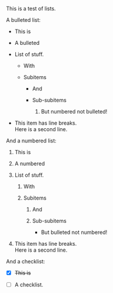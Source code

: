 This is a test of lists.

A bulleted list:

- This is

- A bulleted

- List of stuff.

  - With

  - Subitems

    - And

    - Sub-subitems

      1. But numbered not bulleted!

- This item has line breaks.\
  Here is a second line.

And a numbered list:

1. This is

2. A numbered

3. List of stuff.

   1. With

   2. Subitems

      1. And

      2. Sub-subitems

         - But bulleted not numbered!

4. This item has line breaks.\
   Here is a second line.

And a checklist:

- [x] ~~This is~~

- [ ] A checklist.

